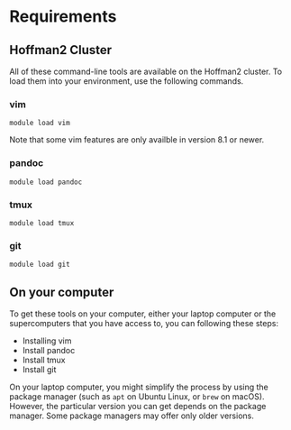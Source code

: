 # Requirements

## Hoffman2 Cluster

All of these command-line tools are available on the Hoffman2 cluster. To load
them into your environment, use the following commands.

### vim

```
module load vim
```

Note that some vim features are only availble in version 8.1 or newer.


### pandoc

```
module load pandoc
```

### tmux

```
module load tmux
```

### git

```
module load git
```

## On your computer

To get these tools on your computer, either your laptop computer or the
supercomputers that you have access to, you can following these steps:

- Installing vim
- Install pandoc
- Install tmux
- Install git

On your laptop computer, you might simplify the process by using the package
manager (such as ``apt`` on Ubuntu Linux, or ``brew`` on macOS). However,
the particular version you can get depends on the package manager. Some package
managers may offer only older versions.

